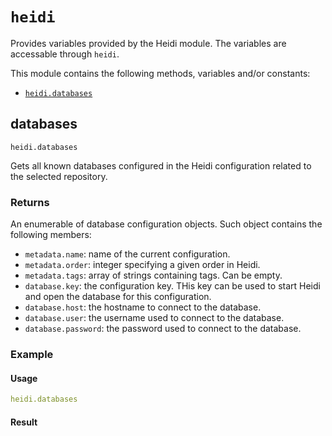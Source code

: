 # `heidi`

Provides variables provided by the Heidi module. The variables are accessable through `heidi`.

This module contains the following methods, variables and/or constants:

- [`heidi.databases`](#heidi-databases)

## databases

`heidi.databases`

Gets all known databases configured in the Heidi configuration related to the selected repository.

### Returns

An enumerable of database configuration objects. Such object contains the following members:

- `metadata.name`: name of the current configuration.
- `metadata.order`: integer specifying a given order in Heidi.
- `metadata.tags`: array of strings containing tags. Can be empty.
- `database.key`: the configuration key. THis key can be used to start Heidi and open the database for this configuration.
- `database.host`: the hostname to connect to the database.
- `database.user`: the username used to connect to the database.
- `database.password`: the password used to connect to the database.

### Example

#### Usage

```yaml
heidi.databases
```

#### Result

```yaml

```

